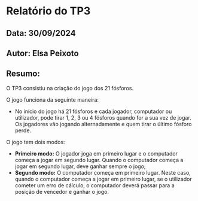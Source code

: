 # Relatório do TP3
## Data: 30/09/2024
## Autor: Elsa Peixoto

## Resumo:
O TP3 consistiu na criação do jogo dos 21 fósforos.

O jogo funciona da seguinte maneira: 
- No início do jogo há 21 fósforos e cada jogador, computador ou utilizador, pode tirar 1, 2, 3 ou 4 fósforos quando for a sua vez de jogar. Os jogadores vão jogando alternadamente e quem tirar o último fósforo perde.

O jogo tem dois modos:
- **Primeiro modo:** O jogador joga em primeiro lugar e o computador começa a jogar em segundo lugar. Quando o computador começa a jogar em segundo lugar, deve ganhar sempre o jogo;
- **Segundo modo:** O computador começa em primeiro lugar. Neste caso, quando o computador começa a jogar em primeiro lugar, se o utilizador cometer um erro de cálculo, o computador deverá passar para a posição de vencedor e ganhar o jogo.

